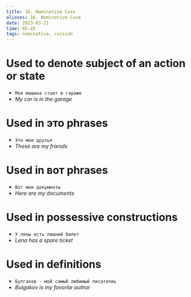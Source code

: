 ```yaml
---
title: 16. Nominative Case
aliases: 16. Nominative Case
date: 2023-03-21
time: 05:45
tags: nominative, russian
---
```


# Used to denote subject of an action or state

- `Моя машина стоит в гараже`
- *My car is in the garage*

# Used in это phrases

- `Это мои друзья`
- *These are my friends*

# Used in вот phrases

- `Вот мои документы`
- *Here are my documents*

# Used in possessive constructions

- `У лены есть лишний билет`
- *Lena has a spare ticket*

# Used in definitions

- `Булгаков - мой самый любимый писателиь`
- *Bulgakov is my favorite author*